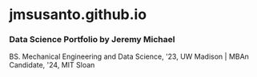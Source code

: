 # jmsusanto.github.io
### Data Science Portfolio by Jeremy Michael  

BS. Mechanical Engineering and Data Science, '23, UW Madison | MBAn Candidate, '24, MIT Sloan
